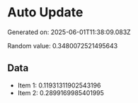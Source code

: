 # Auto Update

Generated on: 2025-06-01T11:38:09.083Z

Random value: 0.3480072521495643

## Data

- Item 1: 0.11931311902543196
- Item 2: 0.2899169985401995